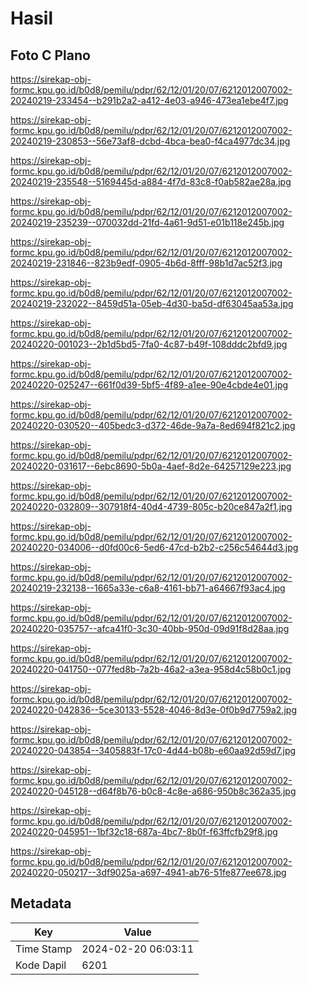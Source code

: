 # Hasil

## Foto C Plano

https://sirekap-obj-formc.kpu.go.id/b0d8/pemilu/pdpr/62/12/01/20/07/6212012007002-20240219-233454--b291b2a2-a412-4e03-a946-473ea1ebe4f7.jpg

https://sirekap-obj-formc.kpu.go.id/b0d8/pemilu/pdpr/62/12/01/20/07/6212012007002-20240219-230853--56e73af8-dcbd-4bca-bea0-f4ca4977dc34.jpg

https://sirekap-obj-formc.kpu.go.id/b0d8/pemilu/pdpr/62/12/01/20/07/6212012007002-20240219-235548--5169445d-a884-4f7d-83c8-f0ab582ae28a.jpg

https://sirekap-obj-formc.kpu.go.id/b0d8/pemilu/pdpr/62/12/01/20/07/6212012007002-20240219-235239--070032dd-21fd-4a61-9d51-e01b118e245b.jpg

https://sirekap-obj-formc.kpu.go.id/b0d8/pemilu/pdpr/62/12/01/20/07/6212012007002-20240219-231846--823b9edf-0905-4b6d-8fff-98b1d7ac52f3.jpg

https://sirekap-obj-formc.kpu.go.id/b0d8/pemilu/pdpr/62/12/01/20/07/6212012007002-20240219-232022--8459d51a-05eb-4d30-ba5d-df63045aa53a.jpg

https://sirekap-obj-formc.kpu.go.id/b0d8/pemilu/pdpr/62/12/01/20/07/6212012007002-20240220-001023--2b1d5bd5-7fa0-4c87-b49f-108dddc2bfd9.jpg

https://sirekap-obj-formc.kpu.go.id/b0d8/pemilu/pdpr/62/12/01/20/07/6212012007002-20240220-025247--661f0d39-5bf5-4f89-a1ee-90e4cbde4e01.jpg

https://sirekap-obj-formc.kpu.go.id/b0d8/pemilu/pdpr/62/12/01/20/07/6212012007002-20240220-030520--405bedc3-d372-46de-9a7a-8ed694f821c2.jpg

https://sirekap-obj-formc.kpu.go.id/b0d8/pemilu/pdpr/62/12/01/20/07/6212012007002-20240220-031617--6ebc8690-5b0a-4aef-8d2e-64257129e223.jpg

https://sirekap-obj-formc.kpu.go.id/b0d8/pemilu/pdpr/62/12/01/20/07/6212012007002-20240220-032809--307918f4-40d4-4739-805c-b20ce847a2f1.jpg

https://sirekap-obj-formc.kpu.go.id/b0d8/pemilu/pdpr/62/12/01/20/07/6212012007002-20240220-034006--d0fd00c6-5ed6-47cd-b2b2-c256c54644d3.jpg

https://sirekap-obj-formc.kpu.go.id/b0d8/pemilu/pdpr/62/12/01/20/07/6212012007002-20240219-232138--1665a33e-c6a8-4161-bb71-a64667f93ac4.jpg

https://sirekap-obj-formc.kpu.go.id/b0d8/pemilu/pdpr/62/12/01/20/07/6212012007002-20240220-035757--afca41f0-3c30-40bb-950d-09d91f8d28aa.jpg

https://sirekap-obj-formc.kpu.go.id/b0d8/pemilu/pdpr/62/12/01/20/07/6212012007002-20240220-041750--077fed8b-7a2b-46a2-a3ea-958d4c58b0c1.jpg

https://sirekap-obj-formc.kpu.go.id/b0d8/pemilu/pdpr/62/12/01/20/07/6212012007002-20240220-042836--5ce30133-5528-4046-8d3e-0f0b9d7759a2.jpg

https://sirekap-obj-formc.kpu.go.id/b0d8/pemilu/pdpr/62/12/01/20/07/6212012007002-20240220-043854--3405883f-17c0-4d44-b08b-e60aa92d59d7.jpg

https://sirekap-obj-formc.kpu.go.id/b0d8/pemilu/pdpr/62/12/01/20/07/6212012007002-20240220-045128--d64f8b76-b0c8-4c8e-a686-950b8c362a35.jpg

https://sirekap-obj-formc.kpu.go.id/b0d8/pemilu/pdpr/62/12/01/20/07/6212012007002-20240220-045951--1bf32c18-687a-4bc7-8b0f-f63ffcfb29f8.jpg

https://sirekap-obj-formc.kpu.go.id/b0d8/pemilu/pdpr/62/12/01/20/07/6212012007002-20240220-050217--3df9025a-a697-4941-ab76-51fe877ee678.jpg


## Metadata

| Key        | Value               |
| ---------- | ------------------- |
| Time Stamp | 2024-02-20 06:03:11 |
| Kode Dapil | 6201                |




